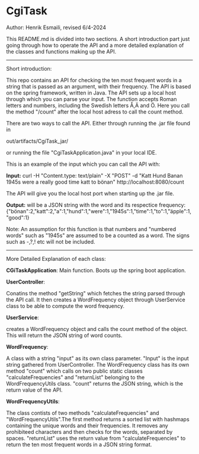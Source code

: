 # CgiTask

Author: Henrik Esmaili, revised 6/4-2024

This README.md is divided into two sections. A short introduction part just going through how to operate the API and a more detailed explanation of the classes and functions making up the API.

______________________________________
Short introduction:

This repo contains an API for checking the ten most frequent words in a string that is passed as an argument, with their frequency. The API is based on the spring framework, written in Java. The API sets up a local host through which you can parse your input. The function accepts Roman letters and numbers, including the Swedish letters Å,Ä and Ö. Here you call the method "/count" after the local host adress to call the count method.


There are two ways to call the API. Either through running the .jar file found in 

out/artifacts/CgiTask_jar/

or running the file "CgiTaskApplication.java" in your local IDE.






This is an example of the input which you can call the API with:

**Input:**
  curl -H "Content.type: text/plain" -X "POST" -d "Katt Hund Banan 1945s were a really good time katt to bönan" http://localhost:8080/count 

 The API will give you the local host port when starting up the .jar file.

 
**Output:**
will be a JSON string with the word and its respectice frequency:
 {"bönan":2,"katt":2,"a":1,"hund":1,"were":1,"1945s":1,"time":1,"to":1,"äpple":1,"good":1}


Note: An assumption for this function is that numbers and "numbered words" such as "1945s" are assumed to be a counted as a word. The signs such as -,?,! etc will not be included.

________________________________________________________________________________


More Detailed Explanation of each class:


**CGiTaskApplication**:
Main function. Boots up the spring  boot application.


**UserController**:

Conatins the method "getString" which fetches the string parsed through the API call. It then creates a WordFrequency object through UserService class to be able to compute the word frequency.

**UserService**:

creates a WordFrequency object and calls the count method of the object. This will return the JSON string of word counts.

**WordFrequency**:

A class with a string "input" as its own class parameter. "Input" is the input string gathered from UserController. The WordFrequency class has its own method "count" which calls on two public static classes "calculateFrequencies" and "returnList" belonging to the WordFrequencyUtils class. "count" returns the JSON string, which is the return value of the API.



**WordFrequencyUtils**:

The class contists of two methods "calculateFrequencies" and "WordFrequencyUtils".The first method returns a sorted list with hashmaps containing the unique words and their frequencies. It removes any prohibiteed characters and then checks for the words, separated by spaces.  "returnList" uses the return value from "calculateFrequencies" to return the ten most frequent words in a JSON string format.  
 
